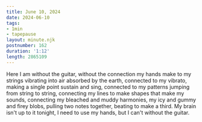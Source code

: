 ```yaml
---
title: June 10, 2024
date: 2024-06-10
tags:
- 1min
- tapepause
layout: minute.njk
postnumber: 162
duration: '1:12'
length: 2865109
---
```

Here I am without the guitar, without the connection my hands make to my strings vibrating into air absorbed by the earth, connected to my vibrato, making a single point sustain and sing, connected to my patterns jumping from string to string, connecting my lines to make shapes that make my sounds, connecting my bleached and muddy harmonies, my icy and gummy and firey blobs, pulling two notes together, beating to make a third. My brain isn't up to it tonight, I need to use my hands, but I can't without the guitar. 